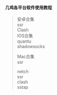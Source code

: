 #### 几鸡各平台软件使用教程  
> 安卓合集  
  > ssr  
  > Clash  
> IOS合集  
  > quantu  
  > shadowsocks  
  >   
> Mac合集  
  > ssr  
  >   
> [Win合集]:(https://github.com/snakeJohn/JiChicken/tree/main/Win%E5%90%88%E9%9B%86)
  > netch  
  > ssr  
  > clash  
  > sstap  
